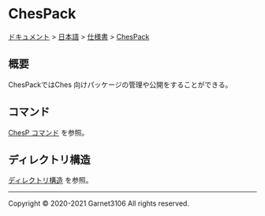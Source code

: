 # ChesPack

[ドキュメント](../../../index.md) > [日本語](../../index.md) > [仕様書](../index.md) > [ChesPack](./index.md)

## 概要

ChesPackではChes 向けパッケージの管理や公開をすることができる。

## コマンド

[ChesP コマンド](../cmdline/chesp/index.md) を参照。

## ディレクトリ構造

[ディレクトリ構造](./dirstruct/index.md) を参照。

---

Copyright © 2020-2021 Garnet3106 All rights reserved.
